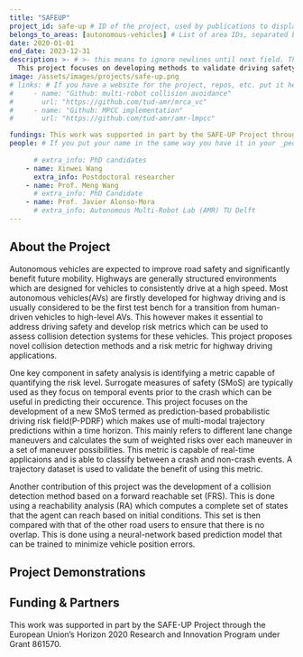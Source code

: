 ```yaml
---
title: "SAFEUP"
project_id: safe-up # ID of the project, used by publications to display in this project.
belongs_to_areas: [autonomous-vehicles] # List of area IDs, separated by commas.
date: 2020-01-01
end_date: 2023-12-31
description: >- # >- this means to ignore newlines until next field. This is the project description, displayed in the project's card"
  This project focuses on developing methods to validate driving safety for autonomous vehicles and ensure that at each time instance, the vehicle should not have a high probability of colliding with a traffic participant. This is done using reachability analysis and developing probabilistic risk metrics capable of identifying potential crashes in advance. 
image: /assets/images/projects/safe-up.png
# links: # If you have a website for the project, repos, etc. put it here.
#     - name: "Github: multi-robot collision avoidance"
#       url: "https://github.com/tud-amr/mrca_vc"
#     - name: "Github: MPCC implementation"
#       url: "https://github.com/tud-amr/amr-lmpcc"

fundings: This work was supported in part by the SAFE-UP Project through the European Union’s Horizon 2020 Research and Innovation Program under Grant 861570
people: # If you put your name in the same way you have it in your _people entry, your preferred link will be added. extra_info is optional.
    
      # extra_info: PhD candidates
    - name: Xinwei Wang
      extra_info: Postdoctoral researcher
    - name: Prof. Meng Wang
      # extra_info: PhD Candidate
    - name: Prof. Javier Alonso-Mora
      # extra_info: Autonomous Multi-Robot Lab (AMR) TU Delft
---
```

<!-- Here you put the main body of the page, in markdown. You can also mix in html, or change this .md to .html -->
<!-- The fields of People, Funding, Links and Publications will be generated automatically -->

## About the Project

Autonomous vehicles are expected to improve road safety and significantly benefit future mobility. Highways are generally structured environments which are designed for vehicles to consistently drive at a high speed. Most autonomous vehicles(AVs) are firstly developed for highway driving and is usually considered to be the first test bench for a transition from human-driven vehicles to high-level AVs. This however makes it essential to address driving safety and develop risk metrics which can be used to assess collision detection systems for these vehicles. This project proposes novel collision detection methods and a risk metric for highway driving applications. 

One key component in safety analysis is identifying a metric capable of quantifying the risk level. Surrogate measures of safety (SMoS) are typically used as they focus on temporal events prior to the crash which can be useful in predicting their occurence. This project focuses on the development of a new SMoS termed as prediction-based probabilistic driving risk field(P-PDRF) which makes use of multi-modal trajectory predictions within a time horizon. This mainly refers to different lane change maneuvers and calculates the sum of weighted risks over each maneuver in a set of maneuver possibilities. This metric is capable of real-time applicaions and is able to classify between a crash and non-crash events. A trajectory dataset is used to validate the benefit of using this metric.

Another contribution of this project was the development of a collision detection method based on a forward reachable set (FRS). This is done using a reachability analysis (RA) which computes a complete set of states that the agent can reach based on initial conditions. This set is then compared with that of the other road users to ensure that there is no overlap. This is done using a neural-network based prediction model that can be trained to minimize vehicle position errors. 


## Project Demonstrations

<!-- <div class="video-wrapper ratio ratio-16x9"> 
  <iframe width="560" height="315" src="https://www.youtube.com/embed/OOMZn5TQ00Q?si=gMRI97EfWVCcmhhX&mute=1" title="YouTube video player" frameborder="0" allow="accelerometer; autoplay; clipboard-write; encrypted-media; gyroscope; picture-in-picture; web-share" referrerpolicy="strict-origin-when-cross-origin" allowfullscreen></iframe>
</div>
<div class="video-wrapper ratio ratio-16x9">  
  <iframe width="560" height="315" src="https://www.youtube.com/embed/tkRbsAuSTrA?si=PnL1cEa3R16thsAv&mute=1" title="YouTube video player" frameborder="0" allow="accelerometer; autoplay; clipboard-write; encrypted-media; gyroscope; picture-in-picture; web-share" referrerpolicy="strict-origin-when-cross-origin" allowfullscreen></iframe>
</div> -->

## Funding & Partners

This work was supported in part by the SAFE-UP Project through the European Union’s Horizon 2020 Research and Innovation Program under Grant 861570.
